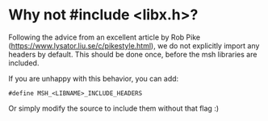 Why not #include <libx.h>?
===================
  
Following the advice from an excellent article by Rob Pike
(https://www.lysator.liu.se/c/pikestyle.html), we do not explicitly import any
headers by default. This should be done once, before the msh libraries are
included. 

If you are unhappy with this behavior, you can add:
~~~~~~~~~~~~~
#define MSH_<LIBNAME>_INCLUDE_HEADERS
~~~~~~~~~~~~~

Or simply modify the source to include them without that flag :)